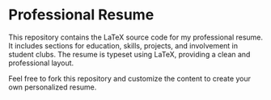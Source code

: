 # Professional Resume

This repository contains the LaTeX source code for my professional resume. It includes sections for education, skills, projects, and involvement in student clubs. The resume is typeset using LaTeX, providing a clean and professional layout.

Feel free to fork this repository and customize the content to create your own personalized resume.
